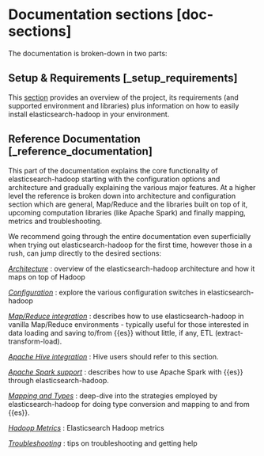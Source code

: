 # Documentation sections [doc-sections]

The documentation is broken-down in two parts:

## Setup & Requirements [_setup_requirements]

This [section](https://www.elastic.co/guide/en/elasticsearch-hadoop/current/features.html) provides an overview of the project, its requirements (and supported environment and libraries) plus information on how to easily install elasticsearch-hadoop in your environment.


## Reference Documentation [_reference_documentation]

This part of the documentation explains the core functionality of elasticsearch-hadoop starting with the configuration options and architecture and gradually explaining the various major features. At a higher level the reference is broken down into architecture and configuration section which are general, Map/Reduce and the libraries built on top of it, upcoming computation libraries (like Apache Spark) and finally mapping, metrics and troubleshooting.

We recommend going through the entire documentation even superficially when trying out elasticsearch-hadoop for the first time, however those in a rush, can jump directly to the desired sections:

[*Architecture*](https://www.elastic.co/guide/en/elasticsearch-hadoop/current/arch.html)
:   overview of the elasticsearch-hadoop architecture and how it maps on top of Hadoop

[*Configuration*](https://www.elastic.co/guide/en/elasticsearch-hadoop/current/configuration.html)
:   explore the various configuration switches in elasticsearch-hadoop

[*Map/Reduce integration*](https://www.elastic.co/guide/en/elasticsearch-hadoop/current/mapreduce.html)
:   describes how to use elasticsearch-hadoop in vanilla Map/Reduce environments - typically useful for those interested in data loading and saving to/from {{es}} without little, if any, ETL (extract-transform-load).

[*Apache Hive integration*](https://www.elastic.co/guide/en/elasticsearch-hadoop/current/hive.html)
:   Hive users should refer to this section.

[*Apache Spark support*](https://www.elastic.co/guide/en/elasticsearch-hadoop/current/spark.html)
:   describes how to use Apache Spark with {{es}} through elasticsearch-hadoop.

[*Mapping and Types*](https://www.elastic.co/guide/en/elasticsearch-hadoop/current/mapping.html)
:   deep-dive into the strategies employed by elasticsearch-hadoop for doing type conversion and mapping to and from {{es}}.

[*Hadoop Metrics*](https://www.elastic.co/guide/en/elasticsearch-hadoop/current/metrics.html)
:   Elasticsearch Hadoop metrics

[*Troubleshooting*](https://www.elastic.co/guide/en/elasticsearch-hadoop/current/troubleshooting.html)
:   tips on troubleshooting and getting help


